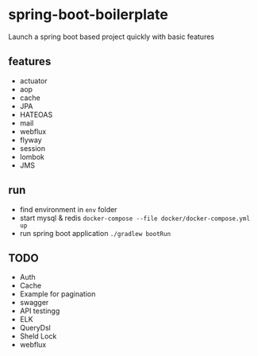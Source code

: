 # spring-boot-boilerplate

Launch a spring boot based project quickly with basic features 

## features

- actuator
- aop
- cache
- JPA
- HATEOAS
- mail
- webflux
- flyway
- session
- lombok
- JMS

## run 

- find environment in `env` folder
- start mysql & redis `docker-compose --file docker/docker-compose.yml up`
- run spring boot application `./gradlew bootRun`

## TODO

- Auth
- Cache
- Example for pagination
- swagger 
- API testingg
- ELK
- QueryDsl
- Sheld Lock
- webflux


